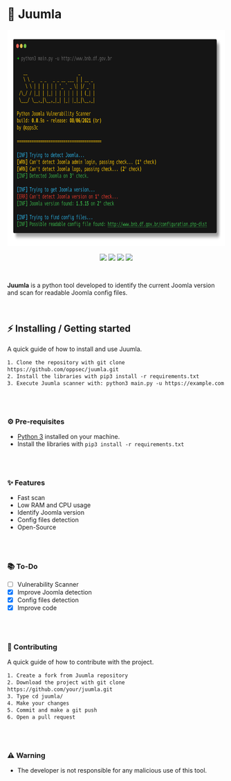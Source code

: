 # 🦁 Juumla
<div align="center">
    <img src="./design/out.png" width="700" height="500">
</div>

<p align="center">
    <img src="https://img.shields.io/github/license/oppsec/juumla?color=orange&logo=github&logoColor=orange&style=for-the-badge">
    <img src="https://img.shields.io/github/issues/oppsec/juumla?color=orange&logo=github&logoColor=orange&style=for-the-badge">
    <img src="https://img.shields.io/github/stars/oppsec/juumla?color=orange&label=STARS&logo=github&logoColor=orange&style=for-the-badge">
    <img src="https://img.shields.io/github/languages/code-size/oppsec/juumla?color=orange&logo=github&logoColor=orange&style=for-the-badge">
</p>

<br>

<p> <b>Juumla</b> is a python tool developed to identify the current Joomla version and scan for readable Joomla config files. </p>

<br>

## ⚡ Installing / Getting started

<p> A quick guide of how to install and use Juumla. </p>

```
1. Clone the repository with git clone https://github.com/oppsec/juumla.git
2. Install the libraries with pip3 install -r requirements.txt
3. Execute Juumla scanner with: python3 main.py -u https://example.com
```

<br><br>

### ⚙️ Pre-requisites
- [Python 3](https://www.python.org/downloads/) installed on your machine.
- Install the libraries with `pip3 install -r requirements.txt`

<br><br>

### ✨ Features
- Fast scan
- Low RAM and CPU usage
- Identify Joomla version
- Config files detection
- Open-Source

<br><br>

### 📚 To-Do
- [ ] Vulnerability Scanner
- [x] Improve Joomla detection
- [x] Config files detection
- [x] Improve code

<br><br>

### 🔨 Contributing

A quick guide of how to contribute with the project.

```
1. Create a fork from Juumla repository
2. Download the project with git clone https://github.com/your/juumla.git
3. Type cd juumla/
4. Make your changes
5. Commit and make a git push
6. Open a pull request
```

<br><br>

### ⚠️ Warning
- The developer is not responsible for any malicious use of this tool.
